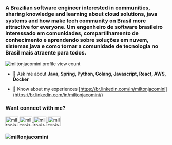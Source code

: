 <h3>A Brazilian software engineer interested in communities, sharing knowledge and learning about cloud solutions, java systems
and how make tech community on Brasil more attractive for everyone. Um engenheiro de software brasileiro interessado em comunidades, compartilhamento de conhecimento e aprendendo sobre soluções em nuvem, sistemas java
e como tornar a comunidade de tecnologia no Brasil mais atraente para todos.</h3>


<p align="left"> 
    <img src="https://komarev.com/ghpvc/?username=miltonjacomini&label=Profile%20views&color=0e75b6&style=flat-square" alt="miltonjacomini profile view count" /> 
</p>

- 💬 Ask me about **Java, Spring, Python, Golang, Javascript, React, AWS, Docker**

- 📄 Know about my experiences [https://br.linkedin.com/in/miltonjacomini](https://br.linkedin.com/in/miltonjacomini/)

<h3 align="left">Want connect with me?</h3>
    <p align="left">
        <a href="https://twitter.com/miltonjacomini" target="blank">
            <img align="center" src="https://raw.githubusercontent.com/rahuldkjain/github-profile-readme-generator/master/src/images/icons/Social/twitter.svg" alt="miltonjacomini" height="30" width="40" />
        </a>
        <a href="https://linkedin.com/in/miltonjacomini" target="blank">
            <img align="center" src="https://raw.githubusercontent.com/rahuldkjain/github-profile-readme-generator/master/src/images/icons/Social/linked-in-alt.svg" alt="miltonjacomini" height="30" width="40"/>
        </a>
        <a href="https://www.instagram.com/techpararh" target="blank">
            <img align="center" src="https://raw.githubusercontent.com/rahuldkjain/github-profile-readme-generator/master/src/images/icons/Social/instagram.svg" alt="miltonjacomini" height="30" width="40"/>
        </a>
        <a href="https://www.youtube.com/c/TechparaRH" target="blank">
            <img align="center" src="https://raw.githubusercontent.com/rahuldkjain/github-profile-readme-generator/master/src/images/icons/Social/youtube.svg" alt="miltonjacomini" height="30" width="40"/>
        </a>
    </p>
</h3>

<h3 align="left">
    <p>
        <img src="https://github-readme-stats.vercel.app/api?username=miltonjacomini&show_icons=true&locale=en" alt="miltonjacomini" />
    </p>
</h3>

